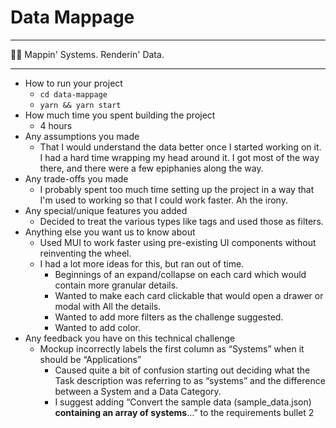 # Data Mappage

----------------------- ------------------------------------
💁‍♂️                      Mappin' Systems. Renderin' Data.

------------------------------------------------------------

- How to run your project
  - `cd data-mappage`
  - `yarn && yarn start`
- How much time you spent building the project
  - 4 hours
- Any assumptions you made
  - That I would understand the data better once I started working on it. I had a hard time wrapping my head around it. I got most of the way there, and there were a few epiphanies along the way.
- Any trade-offs you made
  - I probably spent too much time setting up the project in a way that I'm used to working so that I could work faster. Ah the irony.
- Any special/unique features you added
  - Decided to treat the various types like tags and used those as filters.
- Anything else you want us to know about
  - Used MUI to work faster using pre-existing UI components without reinventing the wheel.
  - I had a lot more ideas for this, but ran out of time.
    - Beginnings of an expand/collapse on each card which would contain more granular details.
    - Wanted to make each card clickable that would open a drawer or modal with All the details.
    - Wanted to add more filters as the challenge suggested.
    - Wanted to add color.
- Any feedback you have on this technical challenge
  - Mockup incorrectly labels the first column as “Systems” when it should be “Applications”
    - Caused quite a bit of confusion starting out deciding what the Task description was referring to as “systems” and the difference between a System and a Data Category.
    - I suggest adding “Convert the sample data (sample_data.json) **containing an array of systems**…” to the requirements bullet 2
